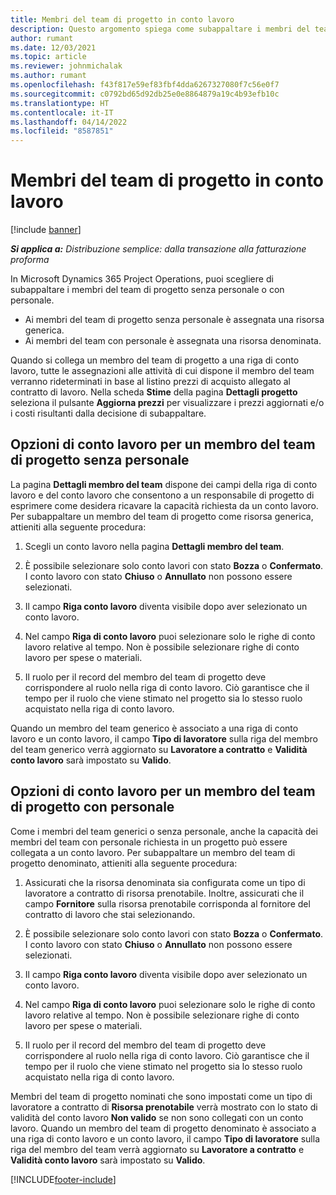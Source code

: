 ```yaml
---
title: Membri del team di progetto in conto lavoro
description: Questo argomento spiega come subappaltare i membri del team di progetto in Microsoft Dynamics 365 Project Operations.
author: rumant
ms.date: 12/03/2021
ms.topic: article
ms.reviewer: johnmichalak
ms.author: rumant
ms.openlocfilehash: f43f817e59ef83fbf4dda6267327080f7c56e0f7
ms.sourcegitcommit: c0792bd65d92db25e0e8864879a19c4b93efb10c
ms.translationtype: HT
ms.contentlocale: it-IT
ms.lasthandoff: 04/14/2022
ms.locfileid: "8587851"
---
```

# <a name="subcontracting-project-team-members"></a>Membri del team di progetto in conto lavoro

[!include [banner](../../includes/dataverse-preview.md)]

_**Si applica a:** Distribuzione semplice: dalla transazione alla fatturazione proforma_

In Microsoft Dynamics 365 Project Operations, puoi scegliere di subappaltare i membri del team di progetto senza personale o con personale.

- Ai membri del team di progetto senza personale è assegnata una risorsa generica.
- Ai membri del team con personale è assegnata una risorsa denominata.

Quando si collega un membro del team di progetto a una riga di conto lavoro, tutte le assegnazioni alle attività di cui dispone il membro del team verranno rideterminati in base al listino prezzi di acquisto allegato al contratto di lavoro.  Nella scheda **Stime** della pagina **Dettagli progetto** seleziona il pulsante **Aggiorna prezzi** per visualizzare i prezzi aggiornati e/o i costi risultanti dalla decisione di subappaltare. 

## <a name="subcontracting-an-unstaffed-project-team-member"></a>Opzioni di conto lavoro per un membro del team di progetto senza personale
La pagina **Dettagli membro del team** dispone dei campi della riga di conto lavoro e del conto lavoro che consentono a un responsabile di progetto di esprimere come desidera ricavare la capacità richiesta da un conto lavoro. Per subappaltare un membro del team di progetto come risorsa generica, attieniti alla seguente procedura:

1.  Scegli un conto lavoro nella pagina **Dettagli membro del team**.

2.  È possibile selezionare solo conto lavori con stato **Bozza** o **Confermato**. I conto lavoro con stato **Chiuso** o **Annullato** non possono essere selezionati. 

3.  Il campo **Riga conto lavoro** diventa visibile dopo aver selezionato un conto lavoro.

4.  Nel campo **Riga di conto lavoro** puoi selezionare solo le righe di conto lavoro relative al tempo. Non è possibile selezionare righe di conto lavoro per spese o materiali.

5.  Il ruolo per il record del membro del team di progetto deve corrispondere al ruolo nella riga di conto lavoro. Ciò garantisce che il tempo per il ruolo che viene stimato nel progetto sia lo stesso ruolo acquistato nella riga di conto lavoro. 

Quando un membro del team generico è associato a una riga di conto lavoro e un conto lavoro, il campo **Tipo di lavoratore** sulla riga del membro del team generico verrà aggiornato su **Lavoratore a contratto** e **Validità conto lavoro** sarà impostato su **Valido**.

## <a name="subcontracting-a-staffed-project-team-member"></a>Opzioni di conto lavoro per un membro del team di progetto con personale
Come i membri del team generici o senza personale, anche la capacità dei membri del team con personale richiesta in un progetto può essere collegata a un conto lavoro. Per subappaltare un membro del team di progetto denominato, attieniti alla seguente procedura:

1.  Assicurati che la risorsa denominata sia configurata come un tipo di lavoratore a contratto di risorsa prenotabile. Inoltre, assicurati che il campo **Fornitore** sulla risorsa prenotabile corrisponda al fornitore del contratto di lavoro che stai selezionando. 

2.  È possibile selezionare solo conto lavori con stato **Bozza** o **Confermato**. I conto lavoro con stato **Chiuso** o **Annullato** non possono essere selezionati. 

3.  Il campo **Riga conto lavoro** diventa visibile dopo aver selezionato un conto lavoro.

4.  Nel campo **Riga di conto lavoro** puoi selezionare solo le righe di conto lavoro relative al tempo. Non è possibile selezionare righe di conto lavoro per spese o materiali.

5.  Il ruolo per il record del membro del team di progetto deve corrispondere al ruolo nella riga di conto lavoro. Ciò garantisce che il tempo per il ruolo che viene stimato nel progetto sia lo stesso ruolo acquistato nella riga di conto lavoro. 

Membri del team di progetto nominati che sono impostati come un tipo di lavoratore a contratto di **Risorsa prenotabile** verrà mostrato con lo stato di validità del conto lavoro **Non valido** se non sono collegati con un conto lavoro. Quando un membro del team di progetto denominato è associato a una riga di conto lavoro e un conto lavoro, il campo **Tipo di lavoratore** sulla riga del membro del team verrà aggiornato su **Lavoratore a contratto** e **Validità conto lavoro** sarà impostato su **Valido**.

[!INCLUDE[footer-include](../../includes/footer-banner.md)]
